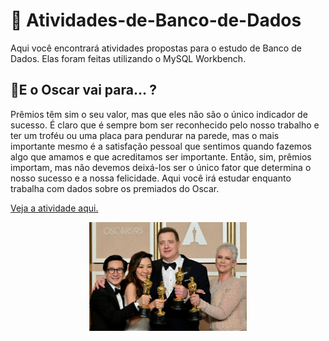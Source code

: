 # 📘 Atividades-de-Banco-de-Dados
Aqui você encontrará atividades propostas para o estudo de Banco de Dados. Elas foram feitas utilizando o MySQL Workbench.

<!-- * [1. E o Oscar vai para... ?](##-🔹E-o-Oscar-vai-para...-?) -->

## 🔹E o Oscar vai para... ?
Prêmios têm sim o seu valor, mas que eles não são o único indicador de sucesso. É claro que é sempre bom ser reconhecido pelo nosso trabalho e ter um troféu ou uma placa para pendurar na parede, mas o mais importante mesmo é a satisfação pessoal que sentimos quando fazemos algo que amamos e que acreditamos ser importante. Então, sim, prêmios importam, mas não devemos deixá-los ser o único fator que determina o nosso sucesso e a nossa felicidade.
Aqui você irá estudar enquanto trabalha com dados sobre os premiados do Oscar.

<a href='https://github.com/gabrielaasouza/Atividades-de-Banco-de-Dados/blob/main/Atividades%20de%20Banco%20de%20Dados/Atividade%20de%20Banco%20de%20Dados%201%20-%20Oscar.sql'>Veja a atividade aqui.</a>

<div align="center">
<img src='https://github.com/gabrielaasouza/Atividades-de-Banco-de-Dados/blob/main/Imagens/Oscar-2023.jpg' width="50%"/>
</div>


